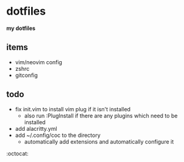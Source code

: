 # dotfiles

**my dotfiles**



## items

- vim/neovim config
- zshrc
- gitconfig

## todo
- fix init.vim to install vim plug if it isn't installed
    - also run :PlugInstall if there are any plugins which need to be installed 
- add alacritty.yml
- add ~/.config/coc to the directory
    - automatically add extensions and automatically configure it


:octocat:
